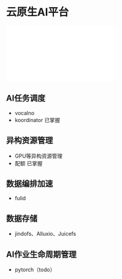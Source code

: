 # 云原生AI平台
![AI-tools](./images/AI-tools.md)

## AI任务调度
- vocalno
- koordinator
已掌握

## 异构资源管理
- GPU等异构资源管理
- 配额
已掌握

## 数据编排加速
- fulid

## 数据存储
- jindofs、Alluxio、Juicefs


## AI作业生命周期管理
- pytorch（todo）